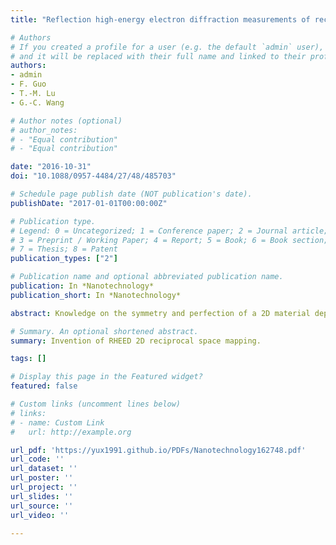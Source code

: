```yaml
---
title: "Reflection high-energy electron diffraction measurements of reciprocal space structure of 2D materials"

# Authors
# If you created a profile for a user (e.g. the default `admin` user), write the username (folder name) here 
# and it will be replaced with their full name and linked to their profile.
authors:
- admin
- F. Guo
- T.-M. Lu
- G.-C. Wang

# Author notes (optional)
# author_notes:
# - "Equal contribution"
# - "Equal contribution"

date: "2016-10-31"
doi: "10.1088/0957-4484/27/48/485703"

# Schedule page publish date (NOT publication's date).
publishDate: "2017-01-01T00:00:00Z"

# Publication type.
# Legend: 0 = Uncategorized; 1 = Conference paper; 2 = Journal article;
# 3 = Preprint / Working Paper; 4 = Report; 5 = Book; 6 = Book section;
# 7 = Thesis; 8 = Patent
publication_types: ["2"]

# Publication name and optional abbreviated publication name.
publication: In *Nanotechnology*
publication_short: In *Nanotechnology*

abstract: Knowledge on the symmetry and perfection of a 2D material deposited or transferred to a surface is very important and valuable. We demonstrate a method to map the reciprocal space structure of 2D materials using reflection high energy diffraction (RHEED). RHEED from a 2D material gives rise to 'streaks' patterns. It is shown that from these streaks patterns at different azimuthal rotation angles that the reciprocal space intensity distribution can be constructed as a function of momentum transfer parallel to the surface. To illustrate the principle, we experimentally constructed the reciprocal space structure of a commercial graphene/SiO2/Si sample in which the graphene layer was transferred to the SiO2/Si substrate after it was deposited on a Cu foil by chemical vapor deposition. The result reveals a 12-fold symmetry of the graphene layer which is a result of two dominant orientation domains with 30° rotation relative to each other. We show that the graphene can serve as a template to grow other materials such as a SnS film that follows the symmetry of graphene.

# Summary. An optional shortened abstract.
summary: Invention of RHEED 2D reciprocal space mapping.

tags: []

# Display this page in the Featured widget?
featured: false

# Custom links (uncomment lines below)
# links:
# - name: Custom Link
#   url: http://example.org

url_pdf: 'https://yux1991.github.io/PDFs/Nanotechnology162748.pdf'
url_code: ''
url_dataset: ''
url_poster: ''
url_project: ''
url_slides: ''
url_source: ''
url_video: ''

---
```

